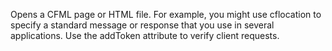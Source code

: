Opens a CFML page or HTML file. For example, you might use cflocation to specify a standard
  message or response that you use in several applications. Use the addToken attribute to verify
  client requests.